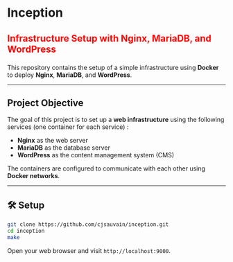 # Inception  
## <p style="color:red;">Infrastructure Setup with Nginx, MariaDB, and WordPress  </p>

This repository contains the setup of a simple infrastructure using **Docker** to deploy **Nginx**, **MariaDB**, and **WordPress**.  

---

## Project Objective
The goal of this project is to set up a **web infrastructure** using the following services (one container for each service) :
- **Nginx** as the web server
- **MariaDB** as the database server
- **WordPress** as the content management system (CMS)

The containers are configured to communicate with each other using **Docker networks**.

---

## 🛠️ Setup

```bash
git clone https://github.com/cjsauvain/inception.git
cd inception
make
```
    
Open your web browser and visit `http://localhost:9000`.
